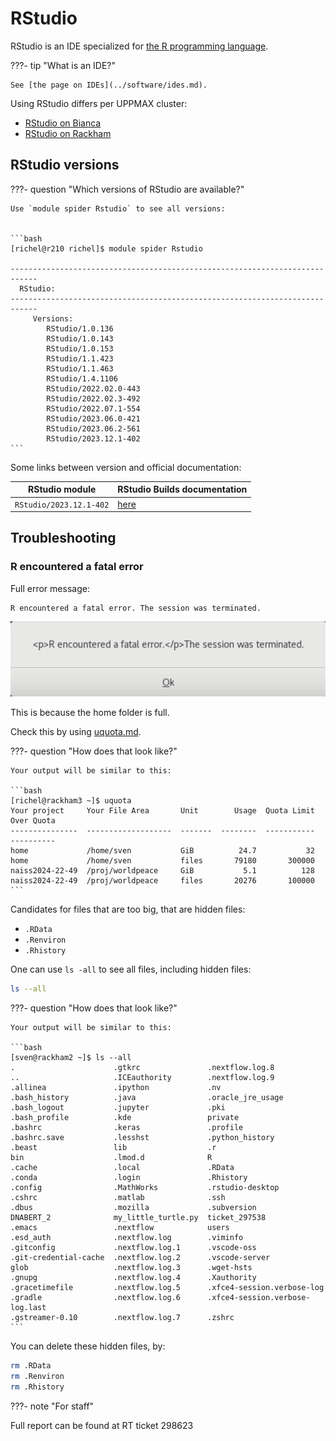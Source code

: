 # RStudio

RStudio is an IDE specialized for [the R programming language](r.md).

???- tip "What is an IDE?"

    See [the page on IDEs](../software/ides.md).

Using RStudio differs per UPPMAX cluster:

- [RStudio on Bianca](../software/rstudio_on_bianca.md)
- [RStudio on Rackham](../software/rstudio_on_rackham.md)


## RStudio versions

???- question "Which versions of RStudio are available?"

    Use `module spider Rstudio` to see all versions:


    ```bash
    [richel@r210 richel]$ module spider Rstudio

    ----------------------------------------------------------------------------
      RStudio:
    ----------------------------------------------------------------------------
         Versions:
            RStudio/1.0.136
            RStudio/1.0.143
            RStudio/1.0.153
            RStudio/1.1.423
            RStudio/1.1.463
            RStudio/1.4.1106
            RStudio/2022.02.0-443
            RStudio/2022.02.3-492
            RStudio/2022.07.1-554
            RStudio/2023.06.0-421
            RStudio/2023.06.2-561
            RStudio/2023.12.1-402
    ```

Some links between version and official documentation:

RStudio module         |RStudio Builds documentation
-----------------------|-----------------------
`RStudio/2023.12.1-402`|[here](https://dailies.rstudio.com/version/2023.12.1+402.pro1/)


## Troubleshooting

### R encountered a fatal error

Full error message:

```text
R encountered a fatal error. The session was terminated.
```

![R encountered a fatal error. The session was terminated](./img/rstudio_error_r_encountered_a_fatal_error.png)

This is because the home folder is full.

Check this by using [uquota.md](uquota.md).

???- question "How does that look like?"

    Your output will be similar to this:

    ```bash
    [richel@rackham3 ~]$ uquota
    Your project     Your File Area       Unit        Usage  Quota Limit  Over Quota
    ---------------  -------------------  -------  --------  -----------  ----------
    home             /home/sven           GiB          24.7           32
    home             /home/sven           files       79180       300000
    naiss2024-22-49  /proj/worldpeace     GiB           5.1          128
    naiss2024-22-49  /proj/worldpeace     files       20276       100000
    ```

Candidates for files that are too big, that are hidden files:

- `.RData`
- `.Renviron`
- `.Rhistory`

One can use `ls -all` to see all files, including hidden files:

```bash
ls --all
```

???- question "How does that look like?"

    Your output will be similar to this:

    ```bash
    [sven@rackham2 ~]$ ls --all
    .                      .gtkrc               .nextflow.log.8
    ..                     .ICEauthority        .nextflow.log.9
    .allinea               .ipython             .nv
    .bash_history          .java                .oracle_jre_usage
    .bash_logout           .jupyter             .pki
    .bash_profile          .kde                 private
    .bashrc                .keras               .profile
    .bashrc.save           .lesshst             .python_history
    .beast                 lib                  .r
    bin                    .lmod.d              R
    .cache                 .local               .RData
    .conda                 .login               .Rhistory
    .config                .MathWorks           .rstudio-desktop
    .cshrc                 .matlab              .ssh
    .dbus                  .mozilla             .subversion
    DNABERT_2              my_little_turtle.py  ticket_297538
    .emacs                 .nextflow            users
    .esd_auth              .nextflow.log        .viminfo
    .gitconfig             .nextflow.log.1      .vscode-oss
    .git-credential-cache  .nextflow.log.2      .vscode-server
    glob                   .nextflow.log.3      .wget-hsts
    .gnupg                 .nextflow.log.4      .Xauthority
    .gracetimefile         .nextflow.log.5      .xfce4-session.verbose-log
    .gradle                .nextflow.log.6      .xfce4-session.verbose-log.last
    .gstreamer-0.10        .nextflow.log.7      .zshrc
    ```

You can delete these hidden files, by:

```bash
rm .RData
rm .Renviron
rm .Rhistory
```

???- note "For staff"

  Full report can be found at RT ticket 298623


